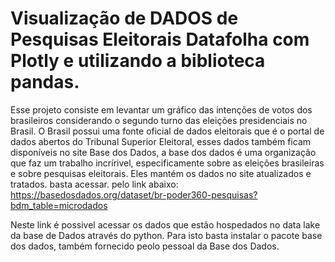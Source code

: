 # Visualização de DADOS de Pesquisas Eleitorais Datafolha com Plotly e utilizando a biblioteca pandas.

Esse projeto consiste em levantar um gráfico das intenções de votos dos brasileiros considerando o segundo turno das eleições presidenciais no Brasil.
O Brasil possui uma fonte oficial de dados eleitorais que é o portal de dados abertos do Tribunal Superior Eleitoral, esses dados também ficam disponíveis no 
site Base dos Dados, a base dos dados é uma organização que faz um trabalho incrírivel, especificamente sobre as eleições brasileiras e sobre pesquisas eleitorais. 
Eles mantém os dados no site atualizados e tratados. basta acessar. pelo link abaixo:
https://basedosdados.org/dataset/br-poder360-pesquisas?bdm_table=microdados

Neste link é possivel acessar os dados que estão hospedados no data lake da base de Dados através do python. Para isto basta instalar o pacote base dos dados, 
também fornecido peolo pessoal da Base dos Dados.
